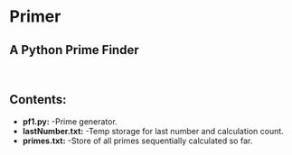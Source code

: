 # Primer

<p align="center">
<h2>A Python Prime Finder</h2></br>
</p>

<p>
<h2>Contents:</h2>
<ul>
<li><b>pf1.py:</b> -Prime generator.</li>
<li><b>lastNumber.txt:</b> -Temp storage for last number and calculation count.</li>
<li><b>primes.txt:</b> -Store of all primes sequentially calculated so far.</li>
</ul>
</p>
